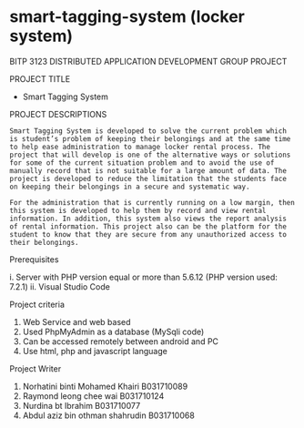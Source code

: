 # smart-tagging-system (locker system)
BITP 3123 DISTRIBUTED APPLICATION DEVELOPMENT
GROUP PROJECT

PROJECT TITLE
- Smart Tagging System


PROJECT DESCRIPTIONS

	Smart Tagging System is developed to solve the current problem which is student’s problem of keeping their belongings and at the same time to help ease administration to manage locker rental process. The project that will develop is one of the alternative ways or solutions for some of the current situation problem and to avoid the use of manually record that is not suitable for a large amount of data. The project is developed to reduce the limitation that the students face on keeping their belongings in a secure and systematic way. 

	For the administration that is currently running on a low margin, then this system is developed to help them by record and view rental information. In addition, this system also views the report analysis of rental information. This project also can be the platform for the student to know that they are secure from any unauthorized access to their belongings. 

Prerequisites

i.	Server with PHP version equal or more than 5.6.12 (PHP version used: 7.2.1)
ii.	Visual Studio Code

Project criteria
1. Web Service and web based
2. Used PhpMyAdmin as a database (MySqli code)
3. Can be accessed remotely between android and PC
4. Use html, php and javascript language

Project Writer
1. Norhatini binti Mohamed Khairi	B031710089
2. Raymond leong chee wai		B031710124
3. Nurdina bt Ibrahim			B031710077
4. Abdul aziz bin othman shahrudin	B031710068
